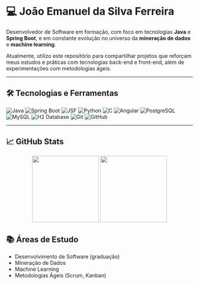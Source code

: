 # 💻 João Emanuel da Silva Ferreira

Desenvolvedor de Software em formação, com foco em tecnologias **Java** e **Spring Boot**, e em constante evolução no universo da **mineração de dados** e **machine learning**.

Atualmente, utilizo este repositório para compartilhar projetos que reforçam meus estudos e práticas com tecnologias back-end e front-end, além de experimentações com metodologias ágeis.

---

## 🛠️ Tecnologias e Ferramentas

![Java](https://img.shields.io/badge/Java-ED8B00?style=for-the-badge&logo=java&logoColor=white)
![Spring Boot](https://img.shields.io/badge/Spring_Boot-6DB33F?style=for-the-badge&logo=spring-boot&logoColor=white)
![JSF](https://img.shields.io/badge/JSF-000000?style=for-the-badge&logo=java&logoColor=white)
![Python](https://img.shields.io/badge/Python-3776AB?style=for-the-badge&logo=python&logoColor=white)
![C](https://img.shields.io/badge/C-00599C?style=for-the-badge&logo=c&logoColor=white)
![Angular](https://img.shields.io/badge/Angular-DD0031?style=for-the-badge&logo=angular&logoColor=white)
![PostgreSQL](https://img.shields.io/badge/PostgreSQL-336791?style=for-the-badge&logo=postgresql&logoColor=white)
![MySQL](https://img.shields.io/badge/MySQL-4479A1?style=for-the-badge&logo=mysql&logoColor=white)
![H2 Database](https://img.shields.io/badge/H2-0099D3?style=for-the-badge&logo=databricks&logoColor=white)
![Git](https://img.shields.io/badge/Git-F05032?style=for-the-badge&logo=git&logoColor=white)
![GitHub](https://img.shields.io/badge/GitHub-181717?style=for-the-badge&logo=github&logoColor=white)

---

## 📈 GitHub Stats

<p align="center">
  <img height="180em" src="https://github-readme-stats.vercel.app/api?username=Em4nueelI&show_icons=true&theme=tokyonight&count_private=true"/>
  <img height="180em" src="https://github-readme-stats.vercel.app/api/top-langs/?username=Em4nueel&layout=compact&langs_count=7&theme=tokyonight"/>
</p>

## 📚 Áreas de Estudo

- Desenvolvimento de Software (graduação)
- Mineração de Dados
- Machine Learning
- Metodologias Ágeis (Scrum, Kanban)
